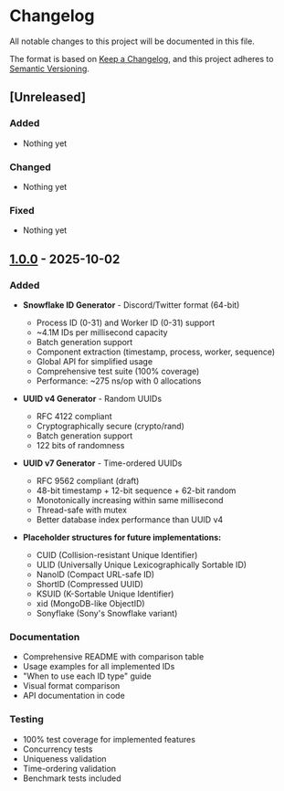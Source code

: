 # Changelog

All notable changes to this project will be documented in this file.

The format is based on [Keep a Changelog](https://keepachangelog.com/en/1.0.0/),
and this project adheres to [Semantic Versioning](https://semver.org/spec/v2.0.0.html).

## [Unreleased]

### Added
- Nothing yet

### Changed
- Nothing yet

### Fixed
- Nothing yet

## [1.0.0] - 2025-10-02

### Added
- **Snowflake ID Generator** - Discord/Twitter format (64-bit)
  - Process ID (0-31) and Worker ID (0-31) support
  - ~4.1M IDs per millisecond capacity
  - Batch generation support
  - Component extraction (timestamp, process, worker, sequence)
  - Global API for simplified usage
  - Comprehensive test suite (100% coverage)
  - Performance: ~275 ns/op with 0 allocations

- **UUID v4 Generator** - Random UUIDs
  - RFC 4122 compliant
  - Cryptographically secure (crypto/rand)
  - Batch generation support
  - 122 bits of randomness

- **UUID v7 Generator** - Time-ordered UUIDs
  - RFC 9562 compliant (draft)
  - 48-bit timestamp + 12-bit sequence + 62-bit random
  - Monotonically increasing within same millisecond
  - Thread-safe with mutex
  - Better database index performance than UUID v4

- **Placeholder structures for future implementations:**
  - CUID (Collision-resistant Unique Identifier)
  - ULID (Universally Unique Lexicographically Sortable ID)
  - NanoID (Compact URL-safe ID)
  - ShortID (Compressed UUID)
  - KSUID (K-Sortable Unique Identifier)
  - xid (MongoDB-like ObjectID)
  - Sonyflake (Sony's Snowflake variant)

### Documentation
- Comprehensive README with comparison table
- Usage examples for all implemented IDs
- "When to use each ID type" guide
- Visual format comparison
- API documentation in code

### Testing
- 100% test coverage for implemented features
- Concurrency tests
- Uniqueness validation
- Time-ordering validation
- Benchmark tests included

[1.0.0]: https://github.com/brmorillo/go-lib-id/releases/tag/v1.0.0
